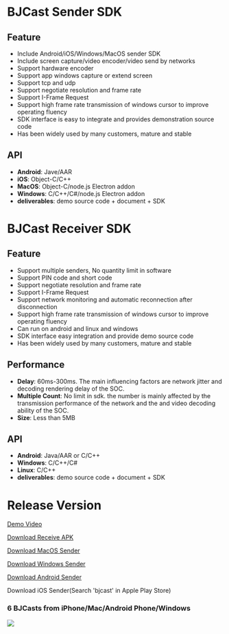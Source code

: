 # BJCast Sender SDK

## Feature

* Include Android/iOS/Windows/MacOS sender SDK 
* Include screen capture/video encoder/video send by networks
* Support hardware encoder
* Support app windows capture or extend screen  
* Support tcp and udp
* Support negotiate resolution and frame rate  
* Support I-Frame Request
* Support high frame rate transmission of windows cursor to improve operating fluency
* SDK interface is easy to integrate and provides demonstration source code  
* Has been widely used by many customers, mature and stable       

## API

* **Android**: Jave/AAR 
* **iOS**: Object-C/C++
* **MacOS**: Object-C/node.js Electron addon
* **Windows**: C/C++/C#/node.js Electron addon  
* **deliverables**: demo source code + document + SDK    

# BJCast Receiver SDK

## Feature

* Support multiple senders, No quantity limit in software
* Support PIN code and short code
* Support negotiate resolution and frame rate
* Support I-Frame Request
* Support network monitoring and automatic reconnection after disconnection
* Support high frame rate transmission of windows cursor to improve operating fluency
* Can run on android and linux and windows
* SDK interface easy integration and provide demo source code
* Has been widely used by many customers, mature and stable  

## Performance

* **Delay**: 60ms-300ms. The main influencing factors are network jitter and decoding rendering delay of the SOC.
* **Multiple Count**: No limit in sdk. the number  is mainly affected by the transmission performance of the network and the and video decoding ability of the SOC.
* **Size**: Less than 5MB

## API

* **Android**: Java/AAR or C/C++
* **Windows**: C/C++/C#
* **Linux**: C/C++
* **deliverables**: demo source code + document + SDK

# Release Version

[Demo Video](https://youtu.be/Un5bajkEqag)

[Download Receive APK](https://github.com/WirelessPresentation/WirelessDisplay/releases/download/latest/BJCastTV.apk)

[Download MacOS Sender](https://github.com/WirelessPresentation/WirelessDisplay-SDK/releases/download/send/BJCast-2.0.24.dmg)

[Download Windows Sender](https://github.com/WirelessPresentation/WirelessDisplay-SDK/releases/download/send/BJCast_setup_2.1.19.exe)

[Download Android Sender](https://github.com/WirelessPresentation/WirelessDisplay-SDK/releases/download/send/BJCast-v2.2.2.apk)

Download iOS Sender(Search 'bjcast' in Apple Play Store)

### 6 BJCasts from iPhone/Mac/Android Phone/Windows
![](https://github.com/WirelessPresentation/WirelessDisplay-SDK/blob/main/zimg/bjcast-6.jpg)
